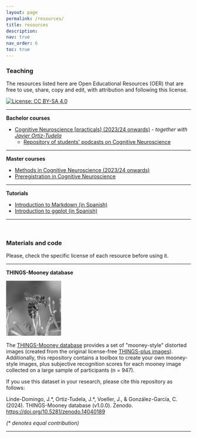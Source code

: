 ```yaml
---
layout: page
permalink: /resources/
title: resources
description: 
nav: true
nav_order: 6
toc: true
---
```


###  Teaching
The resources listed here are Open Educational Resources (OER) that are free to use, share, copy and edit, with attribution and following this license.

[![License: CC BY-SA 4.0](https://img.shields.io/badge/License-CC%20BY--SA%204.0-lightgrey.svg)](https://creativecommons.org/licenses/by-sa/4.0/)

---

**Bachelor courses**

- [Cognitive Neuroscience [practicals] (2023/24 onwards)](https://ortiztudela.github.io/ortiztudela/teaching/ncc-2425_book/index.html) - _together with [Javier Ortiz-Tudela](https://ortiztudela.github.io/ortiztudela/)_
    - [Repository of students' podcasts on Cognitive Neuroscience](https://github.com/wobc/cogneuro/tree/main/podcasts)

---


**Master courses**
- [Methods in Cognitive Neuroscience (2023/24 onwards)](https://gonzalezgarcia.github.io/methods_book/)
- [Preregistration in Cognitive Neuroscience](https://gonzalezgarcia.github.io/prereg_talk/)

---
**Tutorials**
- [Introduction to Markdown (in Spanish)](/assets/html/rmarkdown.html)
- [Introduction to ggplot (in Spanish)](/assets/html/ggplot.html)

---
<br>

### Materials and code

Please, check the specific license of each resource before using it.

---


**THINGS-Mooney database**

<img src="/assets/img/output.gif" alt="Output GIF" width="150"/>

The [THINGS-Mooney database](https://github.com/wobc/things-mooney) provides a set of "mooney-style" distorted images (created from the original license-free [THINGS-plus images](https://osf.io/jum2f/)). Additionally, this repository contains a toolbox to create your own mooney-style images, plus subjective recognition scores for each mooney image collected on a large sample of participants (n = 947).

If you use this dataset in your research, please cite this repository as follows:

Linde-Domingo, J.\*, Ortiz-Tudela, J.\*, Voeller, J., & González-García, C. (2024). THINGS-Mooney database (v1.0.0). Zenodo. https://doi.org/10.5281/zenodo.14040189

_(* denotes equal contribution)_

---
<!-- **Prediction Error estimator**

[This notebook](https://colab.research.google.com/drive/1xLNmZmx8bxxcXoHzcDWZctnG14s1f1BG?usp=sharing) demonstrates a toy model of Prediction Error (PE) estimation.

It visualizes how sensory information, priors, and their precisions interact to form a posterior belief.

The model is based on the principles of Bayesian inference and uses Kullback-Leibler (KL) divergence to quantify the difference between distributions.

--- -->
